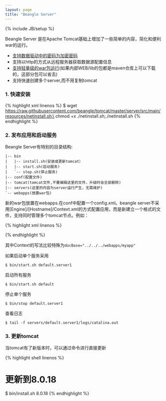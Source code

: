 ```yaml
---
layout: page
title: "Beangle Server"
---
```

{% include JB/setup %}

Beangle Server 是在Apache Tomcat基础上增加了一些简单的内容，简化和便利war的运行。

* [支持数据驱动中的密码为加密密码](/tomcat/resource.html)
* 支持以http的方式从远程服务器获取数据源配置信息
* [支持轻量级的war包运行](/tomcat/lightwar.html)(如果内部WEB/lib的包都是maven仓库上可以下载的，这部分包可以省去)
* 支持快速创建多个server,而不用复制tomcat

### 1. 快速安装

{% highlight xml linenos %}
$ wget https://raw.githubusercontent.com/beangle/tomcat/master/server/src/main/resources/netinstall.sh;\
chmod +x ./netinstall.sh;./netinstall.sh
{% endhighlight %}

### 2. 发布应用和启动服务

Beangle Server有特别的目录结构:

    |-- bin
    |   |-- install.sh(安装或更新tomcat）
    |   |-- start.sh(启动服务)
    |   `-- stop.sh(停止服务)
    |-- conf(配置文件)
    |-- tomcat(tomcat文件,不要编辑这里的文件，升级时会全部删除)
    |-- servers(这里的内容为server运行产生，无需维护)
    `-- webapps(放置war包)

新的war包放置在webapps.在conf中配置一个config.xml。beangle  server不采用[Engine]/[Hostname]/Context.xml的方式配置应用，而是新建立一个格式的文件，支持同时管理多个tomcat节点。例如：

{% highlight xml linenos %}
<?xml version='1.0' encoding='utf-8'?>
<Tomcat version="8.0.17">
  <Listener className="org.apache.catalina.core.AprLifecycleListener" SSLEngine="off" />
  <Listener className="org.apache.catalina.core.JreMemoryLeakPreventionListener" />
  <Listener className="org.apache.catalina.mbeans.GlobalResourcesLifecycleListener" />
  <Listener className="org.apache.catalina.core.ThreadLocalLeakPreventionListener" />

  <Context>
    <Loader className="org.apache.catalina.loader.RepositoryLoader" cacheLayout="maven2"/>
    <JarScanner scanBootstrapClassPath="false" scanAllDirectories="false" scanAllFiles="false" scanClassPath="false"/>
  </Context>
  
  <Farm name="default" >
    <JvmArgs opts="-noverify -Xmx500M -Xms500M"/>
    <HttpConnector protocol="HTTP/1.1"
           URIEncoding="UTF-8"
           enableLookups="false"
           acceptCount="100"
           maxThreads="200"
           minSpareThreads="10"
           connectionTimeout="20000"
           disableUploadTimeout="true"
           compression="off" />
    <Server name="server1" shutdown="8005"  http="8080"  />
    <Server name="server2" shutdown="8006"  http="8081"  />
  </Farm>

<!--
  <Webapps>
    <Webapp name="${your_app_name}" reloadable="false" docBase="../../../webapps/${your_war_name}">
      <ResourceRef ref="jdbc/${datasource}"/>
    </Webapp>
  </Webapps>

  <Resources>
    <Resource  name="jdbc/${datasource}"   driverClassName="org.postgresql.Driver"
                      url="jdbc:postgresql://localhost:5432/postgres"   type="javax.sql.DataSource"
                      username="postgres"  password="postgres" />
  </Resources>

  <Deployments>
    <Deployment webapp="${your_app_name}" on="default" path="/${context_path}"  />
  </Deployments>
 -->
</Tomcat>

{% endhighlight %}

其中Context的写法比较特殊为`docBase="../../../webapps/myapp"`

如果启动单个服务采用

    $ bin/start.sh default.server1

启动所有服务

    $ bin/start.sh default

停止单个服务

    $ bin/stop default.server1
    
查看日志

    $ tail -f servers/default.server1/logs/catalina.out
    
### 3. 更新tomcat

当tomcat有了新版本时，可以通过命令进行直接更新

{% highlight shell linenos %}
# 更新到8.0.18
$ bin/install.sh 8.0.18
{% endhighlight %}


